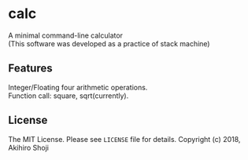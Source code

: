 # calc
A minimal command-line calculator  
(This software was developed as a practice of stack machine)  
  
## Features
Integer/Floating four arithmetic operations.  
Function call: square, sqrt(currently).  
  
  
## License
The MIT License. Please see `LICENSE` file for details.
Copyright (c) 2018, Akihiro Shoji  

